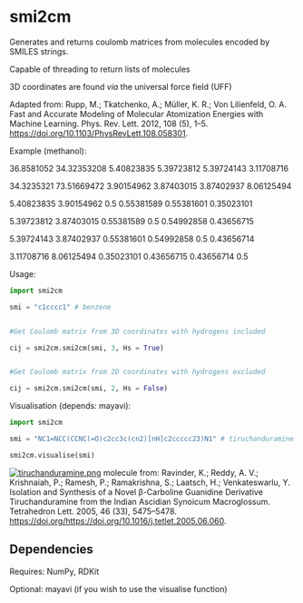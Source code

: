 # smi2cm
Generates and returns coulomb matrices from molecules encoded by SMILES strings.



Capable of threading to return lists of molecules



3D coordinates are found *via* the universal force field (UFF)



Adapted from: Rupp, M.; Tkatchenko, A.; Müller, K. R.; Von Lilienfeld, O. A. Fast and Accurate Modeling of Molecular Atomization Energies with Machine Learning. Phys. Rev. Lett. 2012, 108 (5), 1–5. https://doi.org/10.1103/PhysRevLett.108.058301.

Example (methanol):

36.8581052	34.32353208	5.40823835	5.39723812	5.39724143	3.11708716

34.3235321	73.51669472	3.90154962	3.87403015	3.87402937	8.06125494

5.40823835	3.90154962			 0.5			0.55381589	0.55381601	0.35023101

5.39723812	3.87403015	0.55381589				0.5		0.54992858	 0.43656715

5.39724143	3.87402937	0.55381601	0.54992858				0.5		0.43656714

3.11708716	8.06125494	0.35023101	0.43656715	0.43656714			0.5 



Usage:

```python
import smi2cm

smi = "c1cccc1" # benzene


#Get Coulomb matrix from 3D coordinates with hydrogens included

cij = smi2cm.smi2cm(smi, 3, Hs = True)


#Get Coulomb matrix from 2D coordinates with hydrogens excluded

cij = smi2cm.smi2cm(smi, 2, Hs = False)

```



Visualisation (depends: mayavi):

```python
import smi2cm

smi = "NC1=NCC(CCNC(=O)c2cc3c(cn2)[nH]c2ccccc23)N1" # tiruchanduramine

smi2cm.visualise(smi)
```



[![tiruchanduramine.png](https://i.postimg.cc/tTFdLj9m/tiruchanduramine.png)](https://postimg.cc/gXk6Z1Xv) molecule from: Ravinder, K.; Reddy, A. V.; Krishnaiah, P.; Ramesh, P.; Ramakrishna, S.; Laatsch, H.; Venkateswarlu, Y. Isolation and Synthesis of a Novel β-Carboline Guanidine Derivative Tiruchanduramine from the Indian Ascidian Synoicum Macroglossum. Tetrahedron Lett. 2005, 46 (33), 5475–5478. https://doi.org/https://doi.org/10.1016/j.tetlet.2005.06.060.

## Dependencies

Requires: NumPy, RDKit

Optional: mayavi (if you wish to use the visualise function)